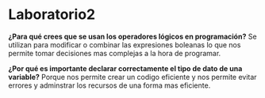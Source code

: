 # Laboratorio2
**¿Para qué crees que se usan los operadores lógicos en programación?**
   Se utilizan para modificar o combinar las expresiones boleanas lo que nos permite tomar decisiones mas complejas a la hora de programar.

**¿Por qué es importante declarar correctamente el tipo de dato de una variable?**
   Porque nos permite crear un codigo eficiente y nos permite evitar errores y adminstrar los recursos de una forma mas eficiente.
